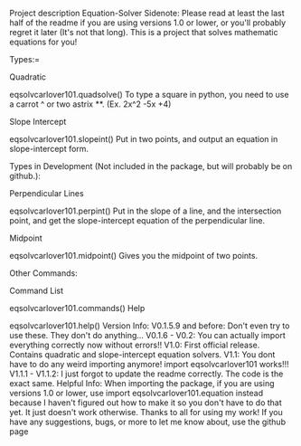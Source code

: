 Project description
Equation-Solver
Sidenote: Please read at least the last half of the readme if you are using versions 1.0 or lower, or you'll probably regret it later (It's not that long).
This is a project that solves mathematic equations for you!

Types:=

Quadratic

eqsolvcarlover101.quadsolve()
To type a square in python, you need to use a carrot ^ or two astrix **. (Ex. 2x^2 -5x +4)

Slope Intercept

eqsolvcarlover101.slopeint()
Put in two points, and output an equation in slope-intercept form.

Types in Development (Not included in the package, but will probably be on github.):

Perpendicular Lines

eqsolvcarlover101.perpint()
Put in the slope of a line, and the intersection point, and get the slope-intercept equation of the perpendicular line.

Midpoint

eqsolvcarlover101.midpoint()
Gives you the midpoint of two points.

Other Commands:

Command List

eqsolvcarlover101.commands()
Help

eqsolvcarlover101.help()
Version Info:
V0.1.5.9 and before:
Don't even try to use these. They don't do anything...
V0.1.6 - V0.2:
You can actually import everything correctly now without errors!!
V1.0:
First official release.
Contains quadratic and slope-intercept equation solvers.
V1.1:
You dont have to do any weird importing anymore! import eqsolvcarlover101 works!!!
V1.1.1 - V1.1.2:
I just forgot to update the readme correctly. The code is the exact same.
Helpful Info:
When importing the package, if you are using versions 1.0 or lower, use import eqsolvcarlover101.equation instead because I haven't figured out how to make it so you don't have to do that yet. It just doesn't work otherwise.
Thanks to all for using my work!
If you have any suggestions, bugs, or more to let me know about, use the github page
